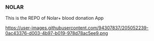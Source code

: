 ### NOLAR ###
This is the REPO of Nolar+ blood donation App

https://user-images.githubusercontent.com/94307837/205052239-0ac43376-d003-4b97-b019-978d78ac5ee9.png
